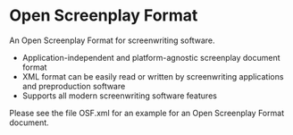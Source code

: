 # Open Screenplay Format

An Open Screenplay Format for screenwriting software.

- Application-independent and platform-agnostic screenplay document format
- XML format can be easily read or written by screenwriting applications and preproduction software
- Supports all modern screenwriting software features

Please see the file OSF.xml for an example for an Open Screenplay Format document.

